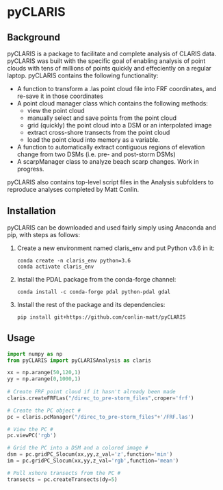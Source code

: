 # pyCLARIS

## Background ##

pyCLARIS is a package to facilitate and complete analysis of CLARIS data. pyCLARIS was built with the specific goal of enabling analysis of point clouds with tens of millions of points quickly and effeciently on a regular laptop. pyCLARIS contains the following functionality:
- A function to transform a .las point cloud file into FRF coordinates, and re-save it in those coordinates
- A point cloud manager class which contains the following methods:
    - view the point cloud
    - manually select and save points from the point cloud
    - grid (quickly) the point cloud into a DSM or an interpolated image
    - extract cross-shore transects from the point cloud
    - load the point cloud into memory as a variable. 
- A function to automatically extract contiguous regions of elevation change from two DSMs (i.e. pre- and post-storm DSMs)
- A scarpManager class to analyze beach scarp changes. Work in progress.

pyCLARIS also contains top-level script files in the Analysis subfolders to reproduce analyses completed by Matt Conlin.

## Installation ##
pyCLARIS can be downloaded and used fairly simply using Anaconda and pip, with steps as follows:

1. Create a new environment named claris_env and put Python v3.6 in it:

    `conda create -n claris_env python=3.6`  
    `conda activate claris_env`
    
2. Install the PDAL package from the conda-forge channel:

    `conda install -c conda-forge pdal python-pdal gdal`
    
3. Install the rest of the package and its dependencies:

    `pip install git+https://github.com/conlin-matt/pyCLARIS`
    
## Usage ##
```python
import numpy as np
from pyCLARIS import pyCLARISAnalysis as claris

xx = np.arange(50,120,1)
yy = np.arange(0,1000,1)
        
# Create FRF point cloud if it hasn't already been made
claris.createFRFLas("/direc_to_pre-storm_files",croper='frf')   

# Create the PC object #
pc = claris.pcManager("/direc_to_pre-storm_files"+'/FRF.las') 

# View the PC #
pc.viewPC('rgb')

# Grid the PC into a DSM and a colored image #
dsm = pc.gridPC_Slocum(xx,yy,z_val='z',function='min')
im = pc.gridPC_Slocum(xx,yy,z_val='rgb',function='mean')

# Pull xshore transects from the PC #
transects = pc.createTransects(dy=5)   
```


